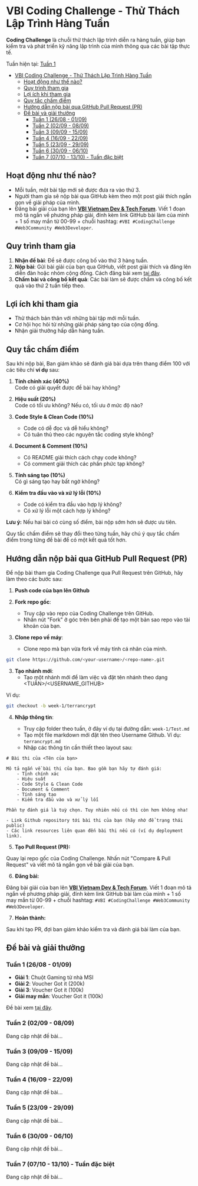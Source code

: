 # VBI Coding Challenge - Thử Thách Lập Trình Hàng Tuần

**Coding Challenge** là chuỗi thử thách lập trình diễn ra hàng tuần, giúp bạn kiểm tra và phát triển kỹ năng lập trình của mình thông qua các bài tập thực tế.

Tuần hiện tại: [Tuần 1](#tuần-1-2608---0109)

- [VBI Coding Challenge - Thử Thách Lập Trình Hàng Tuần](#vbi-coding-challenge---thử-thách-lập-trình-hàng-tuần)
  - [Hoạt động như thế nào?](#hoạt-động-như-thế-nào)
  - [Quy trình tham gia](#quy-trình-tham-gia)
  - [Lợi ích khi tham gia](#lợi-ích-khi-tham-gia)
  - [Quy tắc chấm điểm](#quy-tắc-chấm-điểm)
  - [Hướng dẫn nộp bài qua GitHub Pull Request (PR)](#hướng-dẫn-nộp-bài-qua-github-pull-request-pr)
  - [Đề bài và giải thưởng](#đề-bài-và-giải-thưởng)
    - [Tuần 1 (26/08 - 01/09)](#tuần-1-2608---0109)
    - [Tuần 2 (02/09 - 08/09)](#tuần-2-0209---0809)
    - [Tuần 3 (09/09 - 15/09)](#tuần-3-0909---1509)
    - [Tuần 4 (16/09 - 22/09)](#tuần-4-1609---2209)
    - [Tuần 5 (23/09 - 29/09)](#tuần-5-2309---2909)
    - [Tuần 6 (30/09 - 06/10)](#tuần-6-3009---0610)
    - [Tuần 7 (07/10 - 13/10) - Tuần đặc biệt](#tuần-7-0710---1310---tuần-đặc-biệt)


## Hoạt động như thế nào?

- Mỗi tuần, một bài tập mới sẽ được đưa ra vào thứ 3.
- Người tham gia sẽ nộp bài qua GitHub kèm theo một post giải thích ngắn gọn về giải pháp của mình.
- Đăng bài giải của bạn lên **[VBI Vietnam Dev & Tech Forum](https://www.facebook.com/groups/529546081751025)**. Viết 1 đoạn mô tả ngắn về phương pháp giải, đính kèm link GitHub bài làm của minh + 1 số may mắn từ 00-99 + chuỗi hashtag: `#VBI #CodingChallenge #Web3Community #Web3Developer`.

## Quy trình tham gia

1. **Nhận đề bài**: Đề sẽ được công bố vào thứ 3 hàng tuần.
2. **Nộp bài**: Gửi bài giải của bạn qua GitHub, viết post giải thích và đăng lên diễn đàn hoặc nhóm cộng đồng. 
    Cách đăng bài xem [tại đây](#hướng-dẫn-nộp-bài-qua-github-pull-request-pr).
3. **Chấm bài và công bố kết quả**: Các bài làm sẽ được chấm và công bố kết quả vào thứ 2 tuần tiếp theo.

## Lợi ích khi tham gia
- Thử thách bản thân với những bài tập mới mỗi tuần.
- Cơ hội học hỏi từ những giải pháp sáng tạo của cộng đồng.
- Nhận giải thưởng hấp dẫn hàng tuần.

## Quy tắc chấm điểm

Sau khi nộp bài, Ban giám khảo sẽ đánh giá bài dựa trên thang điểm 100 với các tiêu chí **ví dụ** sau:

1. **Tính chính xác (40%)**  
   Code có giải quyết được đề bài hay không?

2. **Hiệu suất (20%)**  
   Code có tối ưu không? Nếu có, tối ưu ở mức độ nào?

3. **Code Style & Clean Code (10%)**  
   - Code có dễ đọc và dễ hiểu không?  
   - Có tuân thủ theo các nguyên tắc coding style không?

4. **Document & Comment (10%)**  
   - Có README giải thích cách chạy code không?  
   - Có comment giải thích các phần phức tạp không?

5. **Tính sáng tạo (10%)**  
   Có gì sáng tạo hay bất ngờ không?

6. **Kiểm tra đầu vào và xử lý lỗi (10%)**  
   - Code có kiểm tra đầu vào hợp lý không?  
   - Có xử lý lỗi một cách hợp lý không?

**Lưu ý:** Nếu hai bài có cùng số điểm, bài nộp sớm hơn sẽ được ưu tiên. 

Quy tắc chấm điểm sẽ thay đổi theo từng tuần, hãy chú ý quy tắc chấm điểm trong từng đề bài để có một kết quả tốt hơn.

## Hướng dẫn nộp bài qua GitHub Pull Request (PR)

Để nộp bài tham gia Coding Challenge qua Pull Request trên GitHub, hãy làm theo các bước sau:

1. **Push code của bạn lên Github**

1. **Fork repo gốc**:
   - Truy cập vào repo của Coding Challenge trên GitHub.
   - Nhấn nút "Fork" ở góc trên bên phải để tạo một bản sao repo vào tài khoản của bạn.
  
2. **Clone repo về máy**:
   - Clone repo mà bạn vừa fork về máy tính cá nhân của mình.
```bash
git clone https://github.com/<your-username>/<repo-name>.git
```

3. **Tạo nhánh mới**:
   - Tạo một nhánh mới để làm việc và đặt tên nhánh theo dạng <TUẦN>/<USERNAME_GITHUB>

Ví dụ: 
```bash
git checkout -b week-1/terrancrypt
```

4. **Nhập thông tin**:
   
   - Truy cập folder theo tuần, ở đây ví dụ tại đường dẫn: `week-1/Test.md`
   - Tạo một file markdown mới đặt tên theo Username Github. Ví dụ: `terrancrypt.md`
   - Nhập các thông tin cần thiết theo layout sau:
```
# Bài thi của <Tên của bạn>

Mô tả ngắn về bài thi của bạn. Bao gồm bạn hãy tự đánh giá:
    - Tính chính xác
    - Hiệu suất
    - Code Style & Clean Code
    - Document & Comment
    - Tính sáng tạo
    - Kiểm tra đầu vào và xử lý lỗi 

Phần tự đánh giá là tuỳ chọn. Tuy nhiên nếu có thì còn hơn không nha!

- Link Github repository tới bài thi của bạn (hãy nhớ để trạng thái public)
- Các link resources liên quan đến bài thi nếu có (ví dụ deployment link).
```

5. **Tạo Pull Request (PR):**

Quay lại repo gốc của Coding Challenge.
Nhấn nút "Compare & Pull Request" và viết mô tả ngắn gọn về bài giải của bạn.

6. **Đăng bài:**

Đăng bài giải của bạn lên **[VBI Vietnam Dev & Tech Forum](https://www.facebook.com/groups/529546081751025)**. Viết 1 đoạn mô tả ngắn về phương pháp giải, đính kèm link GitHub bài làm của minh + 1 số may mắn từ 00-99 + chuỗi hashtag: `#VBI #CodingChallenge #Web3Community #Web3Developer`.

7. **Hoàn thành:**

Sau khi tạo PR, đợi ban giám khảo kiểm tra và đánh giá bài làm của bạn.

## Đề bài và giải thưởng

### Tuần 1 (26/08 - 01/09)
- **Giải 1**: Chuột Gaming từ nhà MSI
- **Giải 2**: Voucher Got it (200k)
- **Giải 3**: Voucher Got it (100k)
- **Giải may mắn**: Voucher Got it (100k)

Đề bài xem [tại đây](https://github.com/openedu101/vbi-code-challenge/tree/week-1).

### Tuần 2 (02/09 - 08/09)


Đang cập nhật đề bài...

### Tuần 3 (09/09 - 15/09)


Đang cập nhật đề bài...

### Tuần 4 (16/09 - 22/09)


Đang cập nhật đề bài...

### Tuần 5 (23/09 - 29/09)


Đang cập nhật đề bài...

### Tuần 6 (30/09 - 06/10)


Đang cập nhật đề bài...

### Tuần 7 (07/10 - 13/10) - Tuần đặc biệt


Đang cập nhật đề bài...